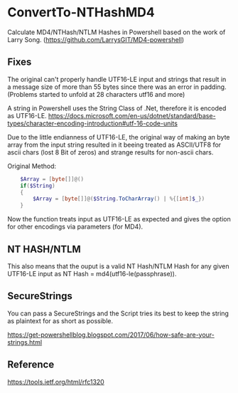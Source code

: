 # ConvertTo-NTHashMD4 

Calculate MD4/NTHash/NTLM Hashes in Powershell based on the work of Larry Song.
(https://github.com/LarrysGIT/MD4-powershell)

## Fixes

The original can't properly handle UTF16-LE input 
and strings that result in a message size of more than 55 bytes
since there was an error in padding.
(Problems started to unfold at 28 characters utf16 and more)
    
A string in Powershell uses the String Class of .Net,
therefore it is encoded as UTF16-LE.
https://docs.microsoft.com/en-us/dotnet/standard/base-types/character-encoding-introduction#utf-16-code-units
    
Due to the little endianness of UTF16-LE, the original way of making 
an byte array from the input string resulted in it beeing treated as 
ASCII/UTF8 for ascii chars (lost 8 Bit of zeros) and strange results 
for non-ascii chars.

Original Method: 
```powershell    
    $Array = [byte[]]@()
    if($String)
    {
        $Array = [byte[]]@($String.ToCharArray() | %{[int]$_})
    }
```
    
Now the function treats input as UTF16-LE as expected and gives the 
option for other encodings via parameters (for MD4).

## NT HASH/NTLM
This also means that the ouput is a valid NT Hash/NTLM Hash 
for any given UTF16-LE input as NT Hash = md4(utf16-le(passphrase)).

## SecureStrings
You can pass a SecureStrings and the Script tries its best to keep the
string as plaintext for as short as possible.

https://get-powershellblog.blogspot.com/2017/06/how-safe-are-your-strings.html

## Reference
https://tools.ietf.org/html/rfc1320
